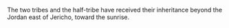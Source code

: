 The two tribes and the half-tribe have received their inheritance beyond the Jordan east of Jericho, toward the sunrise.
